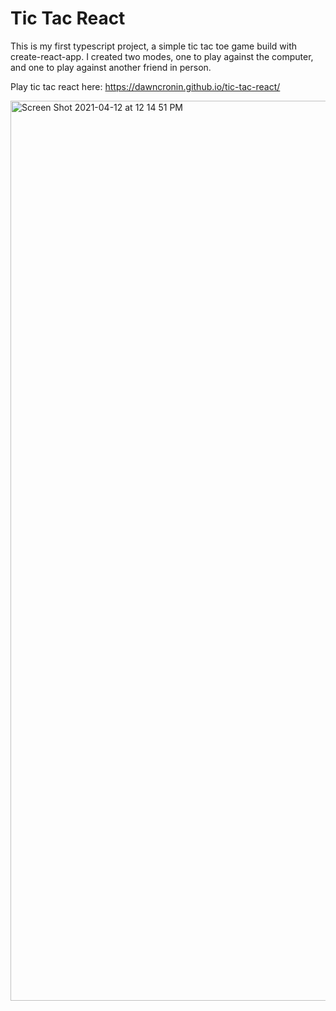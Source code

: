# Tic Tac React

This is my first typescript project, a simple tic tac toe game build with create-react-app. I created two modes, one to play against the computer, and one to play against another friend in person. 

Play tic tac react here: https://dawncronin.github.io/tic-tac-react/

<img width="1440" alt="Screen Shot 2021-04-12 at 12 14 51 PM" src="https://user-images.githubusercontent.com/12172077/114448736-c7826080-9b88-11eb-92cb-ed282b130053.png">


